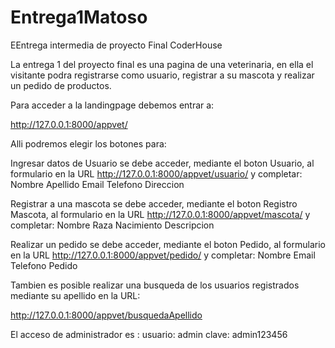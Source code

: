 # Entrega1Matoso
EEntrega intermedia de proyecto Final CoderHouse

La entrega 1 del proyecto final es una pagina de una veterinaria, en ella el visitante podra registrarse como usuario, registrar a su mascota y realizar un pedido de productos.

Para acceder a la landingpage debemos entrar a:

http://127.0.0.1:8000/appvet/

Alli podremos elegir los botones para:

Ingresar datos de Usuario se debe acceder, mediante el boton Usuario, al formulario en la URL http://127.0.0.1:8000/appvet/usuario/ y completar: Nombre Apellido Email Telefono Direccion

Registrar a una mascota se debe acceder, mediante el boton Registro Mascota, al formulario en la URL http://127.0.0.1:8000/appvet/mascota/ y completar: Nombre Raza Nacimiento Descripcion

Realizar un pedido se debe acceder, mediante el boton Pedido, al formulario en la URL http://127.0.0.1:8000/appvet/pedido/ y completar: Nombre Email Telefono Pedido

Tambien es posible realizar una busqueda de los usuarios registrados mediante su apellido en la URL:

http://127.0.0.1:8000/appvet/busquedaApellido

El acceso de administrador es :
usuario: admin
clave: admin123456